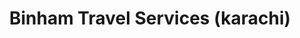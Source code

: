 ---
title: "Binham Travel Services (karachi)"
url: /karachi/binham-travel-services-karachi/
shop: Reisebüro
---